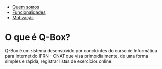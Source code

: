- [Quem somos](quemsomos.md) 
- [Funcionalidades](funcionalidades.md)
- [Motivação](motivacao.md)


# [](#header-1) O que é Q-Box?

Q-Box é um sistema desenvolvido por concluintes do curso de Informática para Internet do IFRN - CNAT que visa primordialmente, de uma forma simples e rápida, registrar listas de exercícios online.

